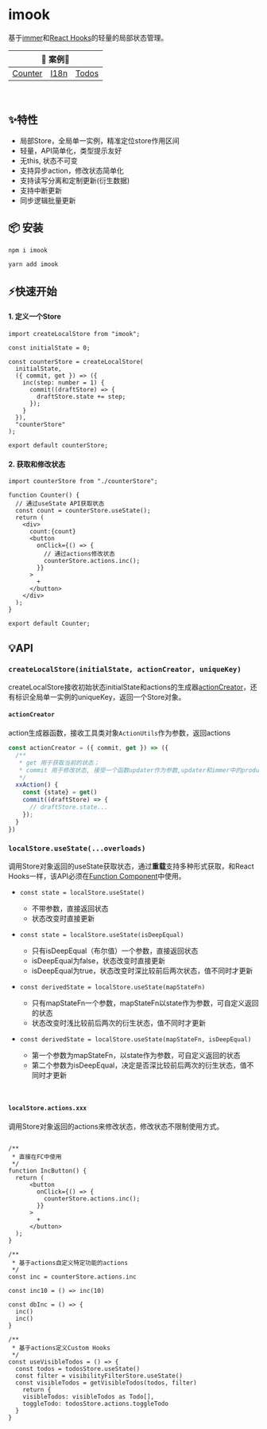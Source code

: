 # imook

基于[immer](https://immerjs.github.io/immer/docs/introduction)和[React Hooks](https://reactjs.org/docs/hooks-intro.html)的轻量的局部状态管理。

<table>
  <thead>
    <tr>
      <th colspan="3">🎯 案例🎯</th>
    </tr>
  </thead>
  <tbody>
    <tr>
      <td><a href="https://codesandbox.io/s/counter-lj3h5" rel="nofollow">Counter</a></td>
      <td><a href="https://codesandbox.io/s/i18n-ipcvd" rel="nofollow">I18n</a></td>
      <td><a href="https://codesandbox.io/s/todos-bmnnq" rel="nofollow">Todos</a></td>
    </tr>
  </tbody>
</table>
<br />

## ✨特性
+ 局部Store，全局单一实例，精准定位store作用区间
+ 轻量，API简单化，类型提示友好
+ 无this, 状态不可变
+ 支持异步action，修改状态简单化
+ 支持读写分离和定制更新(衍生数据)
+ 支持中断更新
+ 同步逻辑批量更新

## 📦 安装

```sh
npm i imook
```

```sh
yarn add imook
```

## ⚡快速开始

#### 1. 定义一个Store
```tsx
import createLocalStore from "imook";

const initialState = 0;

const counterStore = createLocalStore(
  initialState,
  ({ commit, get }) => ({
    inc(step: number = 1) {
      commit((draftStore) => {
        draftStore.state += step;
      });
    }
  }),
  "counterStore"
);

export default counterStore;
```

#### 2. 获取和修改状态

```tsx
import counterStore from "./counterStore";

function Counter() {
  // 通过useState API获取状态
  const count = counterStore.useState();
  return (
    <div>
      count:{count}
      <button
        onClick={() => {
          // 通过actions修改状态
          counterStore.actions.inc();
        }}
      >
        +
      </button>
    </div>
  );
}

export default Counter;

```

## 💡API
### ```createLocalStore(initialState, actionCreator, uniqueKey)```
createLocalStore接收初始状态initialState和actions的生成器[actionCreator](#actionCreator)，还有标识全局单一实例的uniqueKey，返回一个Store对象。

#### ```actionCreator```
action生成器函数，接收工具类对象```ActionUtils```作为参数，返回actions

```ts
const actionCreator = ({ commit, get }) => ({
  /**
   * get 用于获取当前的状态；
   * commit 用于修改状态, 接受一个函数updater作为参数,updater和immer中的produce的第二个参数保持一致,通过操作draftStore.state完成对state的修改
   */
  xxAction() {
    const {state} = get()
    commit((draftStore) => {
      // draftStore.state...
    });
  }
})
```

### ```localStore.useState(...overloads)```
调用Store对象返回的useState获取状态，通过**重载**支持多种形式获取，和React Hooks一样，该API必须在[Function Component](https://reactjs.org/docs/hooks-state.html#hooks-and-function-components)中使用。

+ ```const state = localStore.useState()```
  <p style="margin-bottom: .5em;"></p>

  + 不带参数，直接返回状态
  + 状态改变时直接更新

+ ```const state = localStore.useState(isDeepEqual)```
  <p style="margin-bottom: .5em;"></p>

  + 只有isDeepEqual（布尔值）一个参数，直接返回状态
  + isDeepEqual为false，状态改变时直接更新
  + isDeepEqual为true，状态改变时深比较前后两次状态，值不同时才更新

+ ```const derivedState = localStore.useState(mapStateFn)```
  <p style="margin-bottom: .5em;"></p>

  + 只有mapStateFn一个参数，mapStateFn以state作为参数，可自定义返回的状态
  + 状态改变时浅比较前后两次的衍生状态，值不同时才更新


+ ```const derivedState = localStore.useState(mapStateFn, isDeepEqual)```
  <p style="margin-bottom: .5em;"></p>

  + 第一个参数为mapStateFn，以state作为参数，可自定义返回的状态
  + 第二个参数为isDeepEqual，决定是否深比较前后两次的衍生状态，值不同时才更新
<br />

#### ```localStore.actions.xxx```
调用Store对象返回的actions来修改状态，修改状态不限制使用方式。

```tsx

/**
 * 直接在FC中使用
 */
function IncButton() {
  return (
      <button
        onClick={() => {
          counterStore.actions.inc();
        }}
      >
        +
      </button>
  );
}

/**
 * 基于actions自定义特定功能的actions
 */
const inc = counterStore.actions.inc

const inc10 = () => inc(10)

const dbInc = () => {
  inc()
  inc()
}

/**
 * 基于actions定义Custom Hooks
 */
const useVisibleTodos = () => {
  const todos = todosStore.useState()
  const filter = visibilityFilterStore.useState()
  const visibleTodos = getVisibleTodos(todos, filter)
    return {
    visibleTodos: visibleTodos as Todo[],
    toggleTodo: todosStore.actions.toggleTodo
  }
}

```


